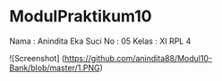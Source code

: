 # ModulPraktikum10

Nama  :   Anindita Eka Suci
No    :   05
Kelas :   XI RPL 4

![Screenshot] (https://github.com/anindita88/Modul10-Bank/blob/master/1.PNG)
